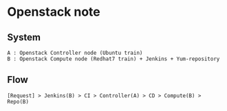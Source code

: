 # Openstack note
  
## System
~~~
A : Openstack Controller node (Ubuntu train)
B : Openstack Compute node (Redhat7 train) + Jenkins + Yum-repository
~~~
  
## Flow
~~~
[Request] > Jenkins(B) > CI > Controller(A) > CD > Compute(B) > Repo(B)
~~~
  
